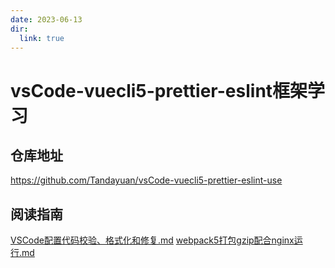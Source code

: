 ```yaml
---
date: 2023-06-13
dir:
  link: true
---
```

# vsCode-vuecli5-prettier-eslint框架学习

## 仓库地址
https://github.com/Tandayuan/vsCode-vuecli5-prettier-eslint-use

## 阅读指南
[VSCode配置代码校验、格式化和修复.md](./VSCode配置代码校验、格式化和修复.md)
[webpack5打包gzip配合nginx运行.md](./webpack5打包gzip配合nginx运行.md)